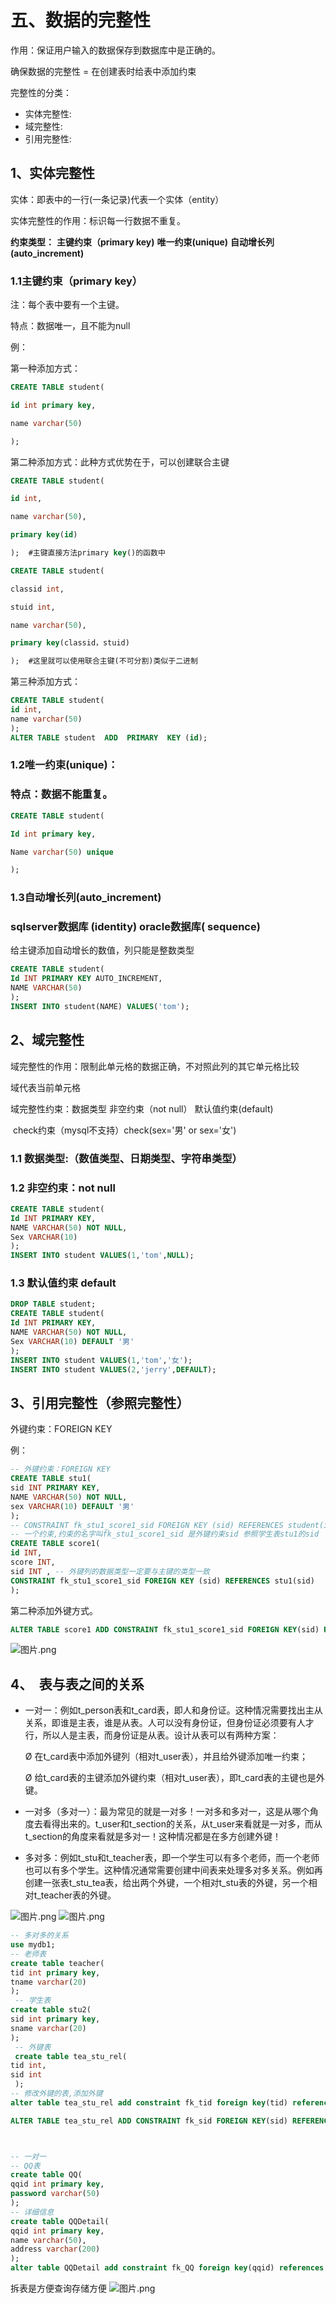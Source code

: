 # 五、数据的完整性

作用：保证用户输入的数据保存到数据库中是正确的。

确保数据的完整性 = 在创建表时给表中添加约束

完整性的分类：

- 实体完整性:
- 域完整性:
- 引用完整性:

 

## 1、实体完整性

实体：即表中的一行(一条记录)代表一个实体（entity）

实体完整性的作用：标识每一行数据不重复。

**约束类型：** **主键约束（primary key)**  **唯一约束(unique)**  **自动增长列(auto_increment)**

 

### 1.1主键约束（primary key）

注：每个表中要有一个主键。

特点：数据唯一，且不能为null

例：

第一种添加方式：

```sql
CREATE TABLE student(

id int primary key,

name varchar(50)

);
```



第二种添加方式：此种方式优势在于，可以创建联合主键

```sql
CREATE TABLE student(

id int,

name varchar(50),

primary key(id)

);  #主键直接方法primary key()的函数中

CREATE TABLE student(

classid int,

stuid int,

name varchar(50),

primary key(classid，stuid)

);  #这里就可以使用联合主键(不可分割)类似于二进制
```



第三种添加方式：

```sql
CREATE TABLE student(
id int,
name varchar(50)
);
ALTER TABLE student  ADD  PRIMARY  KEY (id);
```



### 1.2唯一约束(unique)：         

### 特点：数据不能重复。

```sql
CREATE TABLE student(

Id int primary key,

Name varchar(50) unique

);
```



### 1.3自动增长列(auto_increment)  

### sqlserver数据库 (identity)  oracle数据库( sequence)

 

给主键添加自动增长的数值，列只能是整数类型

```sql
CREATE TABLE student(
Id INT PRIMARY KEY AUTO_INCREMENT,
NAME VARCHAR(50)
);
INSERT INTO student(NAME) VALUES('tom');
```





## 2、域完整性

域完整性的作用：限制此单元格的数据正确，不对照此列的其它单元格比较

域代表当前单元格

域完整性约束：数据类型 非空约束（not null） 默认值约束(default)  

​								check约束（mysql不支持）check(sex='男' or  sex='女')

### 1.1 数据类型:（数值类型、日期类型、字符串类型）

### 1.2 非空约束：not null

```sql
CREATE TABLE student(
Id INT PRIMARY KEY,
NAME VARCHAR(50) NOT NULL,
Sex VARCHAR(10)
);
INSERT INTO student VALUES(1,'tom',NULL);
```



 

### 1.3 默认值约束 default

```sql
DROP TABLE student;
CREATE TABLE student(
Id INT PRIMARY KEY,
NAME VARCHAR(50) NOT NULL,
Sex VARCHAR(10) DEFAULT '男'
);
INSERT INTO student VALUES(1,'tom','女');
INSERT INTO student VALUES(2,'jerry',DEFAULT);
```



## 3、引用完整性（参照完整性）

外键约束：FOREIGN KEY 

例：

```sql
-- 外键约束：FOREIGN KEY 
CREATE TABLE stu1(
sid INT PRIMARY KEY,
NAME VARCHAR(50) NOT NULL,
sex VARCHAR(10) DEFAULT '男'
);
-- CONSTRAINT fk_stu1_score1_sid FOREIGN KEY (sid) REFERENCES student(id)
-- 一个约束,约束的名字叫fk_stu1_score1_sid 是外键约束sid 参照学生表stu1的sid
CREATE TABLE score1(
id INT,
score INT,
sid INT , -- 外键列的数据类型一定要与主键的类型一致
CONSTRAINT fk_stu1_score1_sid FOREIGN KEY (sid) REFERENCES stu1(sid)
);

```

第二种添加外键方式。

```sql
ALTER TABLE score1 ADD CONSTRAINT fk_stu1_score1_sid FOREIGN KEY(sid) REFERENCES stu1(id);
```


![图片.png](https://upload-images.jianshu.io/upload_images/14555448-b1d8346530590f06.png?imageMogr2/auto-orient/strip%7CimageView2/2/w/1240)




## 4、　表与表之间的关系

- 一对一：例如t_person表和t_card表，即人和身份证。这种情况需要找出主从关系，即谁是主表，谁是从表。人可以没有身份证，但身份证必须要有人才行，所以人是主表，而身份证是从表。设计从表可以有两种方案：

  Ø  在t_card表中添加外键列（相对t_user表），并且给外键添加唯一约束；

  Ø  给t_card表的主键添加外键约束（相对t_user表），即t_card表的主键也是外键。

- 一对多（多对一）：最为常见的就是一对多！一对多和多对一，这是从哪个角度去看得出来的。t_user和t_section的关系，从t_user来看就是一对多，而从t_section的角度来看就是多对一！这种情况都是在多方创建外键！


- 多对多：例如t_stu和t_teacher表，即一个学生可以有多个老师，而一个老师也可以有多个学生。这种情况通常需要创建中间表来处理多对多关系。例如再创建一张表t_stu_tea表，给出两个外键，一个相对t_stu表的外键，另一个相对t_teacher表的外键。

![图片.png](https://upload-images.jianshu.io/upload_images/14555448-75318895e83d0738.png?imageMogr2/auto-orient/strip%7CimageView2/2/w/1240)
![图片.png](https://upload-images.jianshu.io/upload_images/14555448-9e1bd7a4d100cc02.png?imageMogr2/auto-orient/strip%7CimageView2/2/w/1240)
```sql
-- 多对多的关系
use mydb1;
-- 老师表
create table teacher(
tid int primary key,
tname varchar(20)
);
 -- 学生表
create table stu2(
sid int primary key,
sname varchar(20) 
);
 -- 外键表
 create table tea_stu_rel(
tid int,
sid int 
 );
-- 修改外键的表,添加外键
alter table tea_stu_rel add constraint fk_tid foreign key(tid) references teacher(tid);

ALTER TABLE tea_stu_rel ADD CONSTRAINT fk_sid FOREIGN KEY(sid) REFERENCES stu2(sid);



-- 一对一
-- QQ表
create table QQ(
qqid int primary key,
password varchar(50)
);
-- 详细信息
create table QQDetail(
qqid int primary key,
name varchar(50),
address varchar(200)
);
alter table QQDetail add constraint fk_QQ foreign key(qqid) references QQ(qqid);
```
拆表是方便查询存储方便
![图片.png](https://upload-images.jianshu.io/upload_images/14555448-6ba30ec22eb691b9.png?imageMogr2/auto-orient/strip%7CimageView2/2/w/1240)


